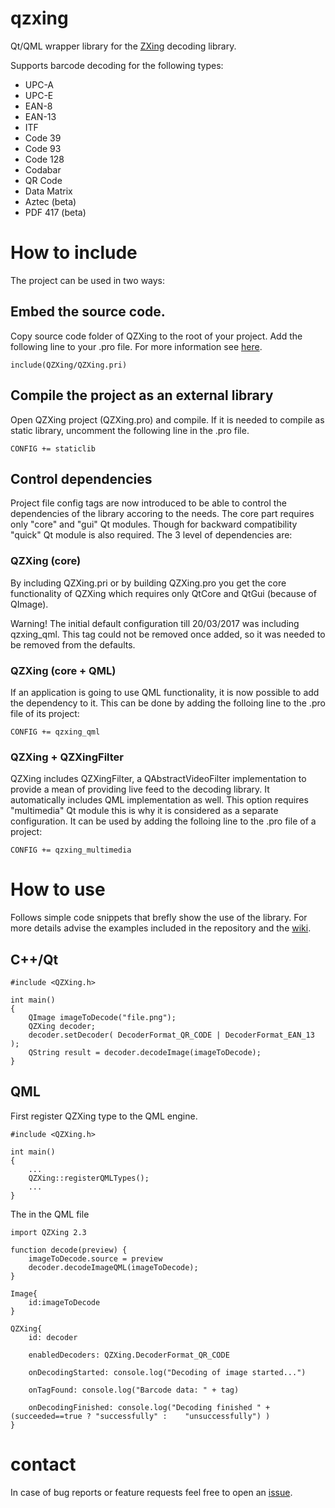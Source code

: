 # qzxing
Qt/QML wrapper library for the [ZXing](https://github.com/zxing/zxing) decoding library. 

Supports barcode decoding for the following types: 

 * UPC-A 	
 * UPC-E 	
 * EAN-8 	
 * EAN-13 	
 * ITF 	
 * Code 39 
 * Code 93 	
 * Code 128 	
 * Codabar 	
 * QR Code
 * Data Matrix
 * Aztec (beta)
 * PDF 417 (beta)

# How to include

The project can be used in two ways:
## Embed the source code. 
Copy source code folder of QZXing to the root of your project. Add the following line to your .pro file. For more information see [here](https://github.com/ftylitak/qzxing/wiki/Using-the-QZXing-through-the-source-code).
	
	include(QZXing/QZXing.pri)

## Compile the project as an external library
Open QZXing project (QZXing.pro) and compile. If it is needed to compile as static library, uncomment the following line in the .pro file.
	
	CONFIG += staticlib
	
## Control dependencies
Project file config tags are now introduced to be able to control the dependencies of the library accoring to the needs.
The core part requires only "core" and "gui" Qt modules. Though for backward compatibility "quick" Qt module is also required. 
The 3 level of dependencies are:

### QZXing (core)
By including QZXing.pri or by building QZXing.pro you get the core functionality of QZXing which requires only QtCore and QtGui (because of QImage).

Warning! The initial default configuration till 20/03/2017 was including qzxing_qml. This tag could not be removed once added, so it was needed to be removed from the defaults. 

### QZXing (core + QML)
If an application is going to use QML functionality, it is now possible to add the dependency to it. This can be done by adding the folloing line to the .pro file of its project:
	
	CONFIG += qzxing_qml
	
### QZXing + QZXingFilter
QZXing includes QZXingFilter, a QAbstractVideoFilter implementation to provide a mean of providing live feed to the decoding library. It automatically includes QML implementation as well.
This option requires "multimedia" Qt module this is why it is considered as a separate configuration. It can be used by adding the folloing line to the .pro file of a project:

	CONFIG += qzxing_multimedia
	
# How to use

Follows simple code snippets that brefly show the use of the library. For more details advise the examples included in the repository and the [wiki](https://github.com/ftylitak/qzxing/wiki).

## C++/Qt

	
	#include <QZXing.h>

	int main() 
	{
		QImage imageToDecode("file.png");
		QZXing decoder;
		decoder.setDecoder( DecoderFormat_QR_CODE | DecoderFormat_EAN_13 );
		QString result = decoder.decodeImage(imageToDecode);
	}
	
## QML

First register QZXing type to the QML engine.

	#include <QZXing.h>

	int main() 
	{
		...
		QZXing::registerQMLTypes();
		...
	}
	
The in the QML file 

	import QZXing 2.3

	function decode(preview) {
		imageToDecode.source = preview
		decoder.decodeImageQML(imageToDecode);
	}

	Image{
		id:imageToDecode
	}

	QZXing{
		id: decoder

		enabledDecoders: QZXing.DecoderFormat_QR_CODE

		onDecodingStarted: console.log("Decoding of image started...")

		onTagFound: console.log("Barcode data: " + tag)

		onDecodingFinished: console.log("Decoding finished " + (succeeded==true ? "successfully" :    "unsuccessfully") )
	}
 
# contact
In case of bug reports or feature requests feel free to open an [issue](https://github.com/ftylitak/qzxing/issues). 

